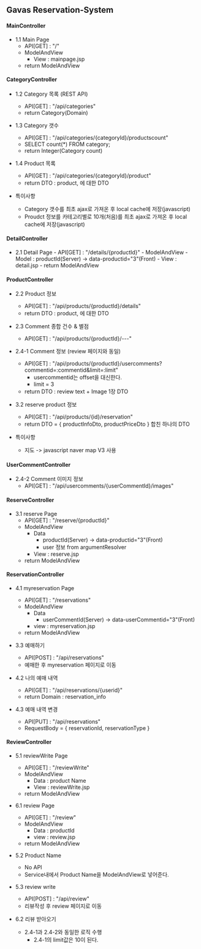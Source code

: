 ## Gavas Reservation-System


#### MainController
- 1.1 Main Page
	- API[GET] : "/"
	- ModelAndView
		- View : mainpage.jsp
	- return ModelAndView

#### CategoryController
- 1.2 Category 목록 (REST API)
	- API[GET] : "/api/categories"
	- return Category(Domain)

- 1.3 Category 갯수
	- API[GET] : "/api/categories/{categoryId}/productscount"
	- SELECT count(*) FROM category;
	- return Integer(Category count)

- 1.4 Product 목록
	- API[GET] : "/api/categories/{categoryId}/product"
	- return DTO : product, 에 대한 DTO

- 특이사항
	- Category 갯수를 최초 ajax로 가져온 후 local cache에 저장(javascript)
	- Proudct 정보를 카테고리별로 10개(처음)를 최초 ajax로 가져온 후 local cache에 저장(javascript)

#### DetailController
- 2.1 Detail Page
		- API[GET] : "/details/{productId}"
		- ModelAndView
			- Model : productId(Server) -> data-productid="3"(Front)
			- View : detail.jsp
		- return ModelAndView

#### ProductController
- 2.2 Product 정보
	- API[GET] : "/api/products/{productId}/details"
	- return DTO : product, 에 대한 DTO

- 2.3 Comment 종합 건수 & 별점
	- API[GET] : "/api/products/{productId}/---"

- 2.4-1 Comment 정보 (review 페이지와 동일)
	- API[GET] : "/api/products/{productId}/usercomments?commentid=:commentid&limit=:limit"
		- usercommentid는 offset을 대신한다.
		- limit = 3
	- return DTO : review text + Image 1장 DTO

- 3.2 reserve product 정보
	- API[GET] : "/api/products/{id}/reservation"
	- return DTO = {
		productInfoDto,
		productPriceDto
		} 합친 하나의 DTO

- 특이사항
	- 지도 -> javascript naver map V3 사용

#### UserCommentController
- 2.4-2 Comment 이미지 정보
	- API[GET] : "/api/usercomments/{userCommentId}/images"

#### ReserveController
- 3.1 reserve Page
	- API[GET] : "/reserve/{productId}"
	- ModelAndView
		- Data
			- productId(Server) -> data-productid="3"(Front)
			- user 정보 from argumentResolver
		- View : reserve.jsp
	- return ModelAndView

#### ReservationController
- 4.1 myreservation Page
	- API[GET] : "/reservations"
	- ModelAndView
		- Data
			- userCommentId(Server) -> data-userCommentid="3"(Front)
		- view : myreservation.jsp
	- return ModelAndView


- 3.3 예매하기
	- API[POST] : "/api/reservations"
	- 예매한 후 myreservation 페이지로 이동

- 4.2 나의 예매 내역
	- API[GET] : "/api/reservations/{userid}"
	- return Domain : reservation_info

- 4.3 예매 내역 변경
	- API[PUT] : "/api/reservations"
	- RequestBody = {
		reservationId,
		reservationType
	}

#### ReviewController
- 5.1 reviewWrite Page
	- API[GET] : "/reviewWrite"
	- ModelAndView
		- Data : product Name
		- View : reviewWrite.jsp
	- return ModelAndView

- 6.1 review Page
	- API[GET] : "/review"
	- ModelAndView
		- Data : productId
		- view : review.jsp
	- return ModelAndView

- 5.2 Product Name
	- No API
	- Service내에서 Product Name을 ModelAndView로 넣어준다.

- 5.3 review write
	- API[POST] : "/api/review"
	- 리뷰작성 후 review 페이지로 이동

- 6.2 리뷰 받아오기
	- 2.4-1과 2.4-2와 동일한 로직 수행
		- 2.4-1의 limit값은 10이 된다.
